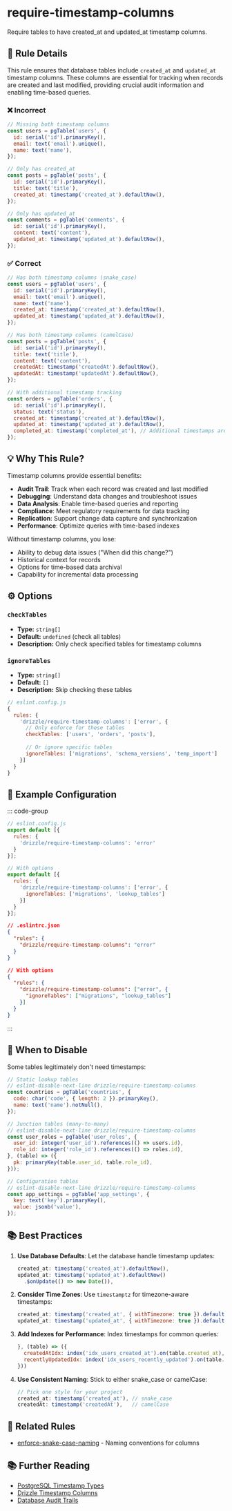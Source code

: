 # require-timestamp-columns

Require tables to have created_at and updated_at timestamp columns.

## 📖 Rule Details

This rule ensures that database tables include `created_at` and `updated_at` timestamp columns. These columns are essential for tracking when records are created and last modified, providing crucial audit information and enabling time-based queries.

### ❌ Incorrect

```js
// Missing both timestamp columns
const users = pgTable('users', {
  id: serial('id').primaryKey(),
  email: text('email').unique(),
  name: text('name'),
});

// Only has created_at
const posts = pgTable('posts', {
  id: serial('id').primaryKey(),
  title: text('title'),
  created_at: timestamp('created_at').defaultNow(),
});

// Only has updated_at
const comments = pgTable('comments', {
  id: serial('id').primaryKey(),
  content: text('content'),
  updated_at: timestamp('updated_at').defaultNow(),
});
```

### ✅ Correct

```js
// Has both timestamp columns (snake_case)
const users = pgTable('users', {
  id: serial('id').primaryKey(),
  email: text('email').unique(),
  name: text('name'),
  created_at: timestamp('created_at').defaultNow(),
  updated_at: timestamp('updated_at').defaultNow(),
});

// Has both timestamp columns (camelCase)
const posts = pgTable('posts', {
  id: serial('id').primaryKey(),
  title: text('title'),
  content: text('content'),
  createdAt: timestamp('createdAt').defaultNow(),
  updatedAt: timestamp('updatedAt').defaultNow(),
});

// With additional timestamp tracking
const orders = pgTable('orders', {
  id: serial('id').primaryKey(),
  status: text('status'),
  created_at: timestamp('created_at').defaultNow(),
  updated_at: timestamp('updated_at').defaultNow(),
  completed_at: timestamp('completed_at'), // Additional timestamps are fine
});
```

## 💡 Why This Rule?

Timestamp columns provide essential benefits:

- **Audit Trail**: Track when each record was created and last modified
- **Debugging**: Understand data changes and troubleshoot issues
- **Data Analysis**: Enable time-based queries and reporting
- **Compliance**: Meet regulatory requirements for data tracking
- **Replication**: Support change data capture and synchronization
- **Performance**: Optimize queries with time-based indexes

Without timestamp columns, you lose:
- Ability to debug data issues ("When did this change?")
- Historical context for records
- Options for time-based data archival
- Capability for incremental data processing

## ⚙️ Options

### `checkTables`

- **Type:** `string[]`
- **Default:** `undefined` (check all tables)
- **Description:** Only check specified tables for timestamp columns

### `ignoreTables`

- **Type:** `string[]`
- **Default:** `[]`
- **Description:** Skip checking these tables

```js
// eslint.config.js
{
  rules: {
    'drizzle/require-timestamp-columns': ['error', {
      // Only enforce for these tables
      checkTables: ['users', 'orders', 'posts'],
      
      // Or ignore specific tables
      ignoreTables: ['migrations', 'schema_versions', 'temp_import']
    }]
  }
}
```

## 🔧 Example Configuration

::: code-group

```js [Flat Config]
// eslint.config.js
export default [{
  rules: {
    'drizzle/require-timestamp-columns': 'error'
  }
}];

// With options
export default [{
  rules: {
    'drizzle/require-timestamp-columns': ['error', {
      ignoreTables: ['migrations', 'lookup_tables']
    }]
  }
}];
```

```json [Legacy Config]
// .eslintrc.json
{
  "rules": {
    "drizzle/require-timestamp-columns": "error"
  }
}

// With options
{
  "rules": {
    "drizzle/require-timestamp-columns": ["error", {
      "ignoreTables": ["migrations", "lookup_tables"]
    }]
  }
}
```

:::

## 🚫 When to Disable

Some tables legitimately don't need timestamps:

```js
// Static lookup tables
// eslint-disable-next-line drizzle/require-timestamp-columns
const countries = pgTable('countries', {
  code: char('code', { length: 2 }).primaryKey(),
  name: text('name').notNull(),
});

// Junction tables (many-to-many)
// eslint-disable-next-line drizzle/require-timestamp-columns
const user_roles = pgTable('user_roles', {
  user_id: integer('user_id').references(() => users.id),
  role_id: integer('role_id').references(() => roles.id),
}, (table) => ({
  pk: primaryKey(table.user_id, table.role_id),
}));

// Configuration tables
// eslint-disable-next-line drizzle/require-timestamp-columns
const app_settings = pgTable('app_settings', {
  key: text('key').primaryKey(),
  value: jsonb('value'),
});
```

## 📚 Best Practices

1. **Use Database Defaults**: Let the database handle timestamp updates:
   ```js
   created_at: timestamp('created_at').defaultNow(),
   updated_at: timestamp('updated_at').defaultNow()
     .$onUpdate(() => new Date()),
   ```

2. **Consider Time Zones**: Use `timestamptz` for timezone-aware timestamps:
   ```js
   created_at: timestamp('created_at', { withTimezone: true }).defaultNow(),
   updated_at: timestamp('updated_at', { withTimezone: true }).defaultNow(),
   ```

3. **Add Indexes for Performance**: Index timestamps for common queries:
   ```js
   }, (table) => ({
     createdAtIdx: index('idx_users_created_at').on(table.created_at),
     recentlyUpdatedIdx: index('idx_users_recently_updated').on(table.updated_at),
   }))
   ```

4. **Use Consistent Naming**: Stick to either snake_case or camelCase:
   ```js
   // Pick one style for your project
   created_at: timestamp('created_at'), // snake_case
   createdAt: timestamp('createdAt'),   // camelCase
   ```

## 🔗 Related Rules

- [enforce-snake-case-naming](/rules/enforce-snake-case-naming) - Naming conventions for columns

## 📚 Further Reading

- [PostgreSQL Timestamp Types](https://www.postgresql.org/docs/current/datatype-datetime.html)
- [Drizzle Timestamp Columns](https://orm.drizzle.team/docs/column-types/pg#timestamp)
- [Database Audit Trails](https://www.postgresql.org/docs/current/ddl-rowsecurity.html)